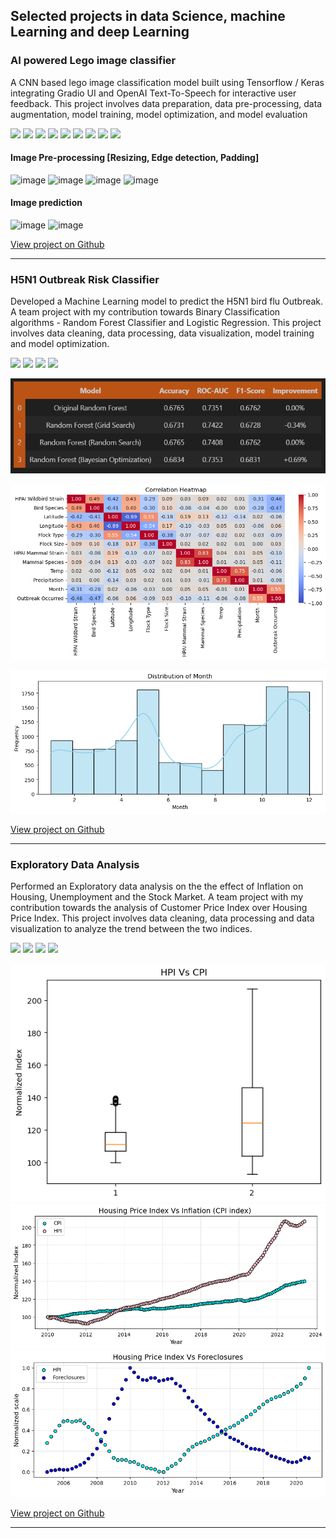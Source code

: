 ## Selected projects in data Science, machine Learning and deep Learning



### AI powered Lego image classifier  
A CNN based lego image classification model built using Tensorflow / Keras integrating Gradio UI and OpenAI Text-To-Speech for interactive user feedback. 
This project involves data preparation, data pre-processing, data augmentation, model training, model optimization, and model evaluation 

[![](https://img.shields.io/badge/TensorFlow-white?logo=TensorFlow)](#) [![](https://img.shields.io/badge/keras-black?logo=keras)](#) [![](https://img.shields.io/badge/Python-white?logo=Python)](#) [![](https://img.shields.io/badge/pandas-black?logo=pandas)](#) [![](https://img.shields.io/badge/scikit-learn-black?logo=scikit-learn)](#) [![](https://img.shields.io/badge/NumPY-blue?logo=NumPY)](#) [![](https://img.shields.io/badge/gradio-white?logo=gradio)](#) [![](https://img.shields.io/badge/OpenAI-black?logo=OpenAI)](#)  [![](https://img.shields.io/badge/OpenCV-black?logo=OpenCV)](#)   


#### Image Pre-processing [Resizing, Edge detection, Padding]

![image](https://github.com/user-attachments/assets/11194b5a-144f-4ac5-af83-abf70c1ff81e)
![image](https://github.com/user-attachments/assets/fe8aa147-d9af-4514-b9b7-becadd5bafc6)
![image](https://github.com/user-attachments/assets/87b1be22-95c9-4fc9-8423-eac1dddf2893)
![image](https://github.com/user-attachments/assets/b3bebc23-b2b4-4efd-bccc-144fd4e496ca)

#### Image prediction

![image](https://github.com/user-attachments/assets/a2bc7128-7184-429e-a678-8d7280206e1d)
![image](https://github.com/user-attachments/assets/98e6d1f3-6885-4d92-8b4f-f46302225517)

[View project on Github](https://github.com/maadhuvijay/Project3-Lego-Classifier)

---

### H5N1 Outbreak Risk Classifier

Developed a Machine Learning model to predict the H5N1 bird flu Outbreak. A team project with my contribution towards Binary Classification algorithms - Random Forest Classifier and Logistic Regression. This project involves data cleaning, data processing, data visualization, model training and model optimization. 

[![](https://img.shields.io/badge/Python-white?logo=Python)](#) [![](https://img.shields.io/badge/pandas-black?logo=pandas)](#) [![](https://img.shields.io/badge/scikit-learn-black?logo=scikit-learn)](#) [![](https://img.shields.io/badge/NumPY-blue?logo=NumPY)](#) 


![image](images/opt_scores.png)

![image](images/hpai_heatmap.png)

![image](https://github.com/MaryPulley/Project_2/raw/main/Data/hpao_month_distribution.png)

[View project on Github](https://github.com/MaryPulley/Project_2)

---

### Exploratory Data Analysis

Performed an Exploratory data analysis on the the effect of Inflation on Housing, Unemployment and the Stock Market. A team project with my contribution towards the analysis of Customer Price Index over Housing Price Index. This project involves data cleaning, data processing and data visualization to analyze the trend between the two indices. 

[![](https://img.shields.io/badge/Python-white?logo=Python)](#) [![](https://img.shields.io/badge/pandas-black?logo=pandas)](#) [![](https://img.shields.io/badge/scikit-learn-black?logo=scikit-learn)](#) [![](https://img.shields.io/badge/NumPY-blue?logo=NumPY)](#) 

![image](images/Boxplot.png)
![image](https://github.com/xraySMULu/the-big-squeeze/raw/master/Resources/content/HPI_Vs_CPI.png)
![image](https://github.com/xraySMULu/the-big-squeeze/raw/master/Resources/content/hpi_foreclosures.png)

[View project on Github](https://github.com/xraySMULu/the-big-squeeze)


---
